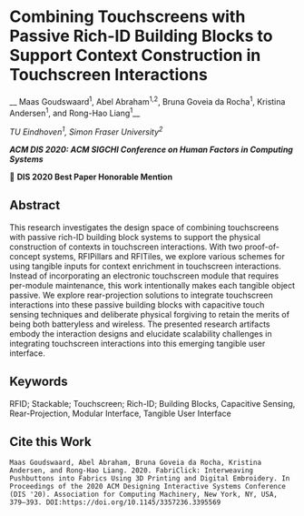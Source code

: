 
# Combining Touchscreens with Passive Rich-ID Building Blocks to Support Context Construction in Touchscreen Interactions
__ Maas Goudswaard<sup>1</sup>, Abel Abraham<sup>1,2</sup>, Bruna Goveia da Rocha<sup>1</sup>, Kristina Andersen<sup>1</sup>, and Rong-Hao Liang<sup>1</sup>__

_TU Eindhoven<sup>1</sup>, Simon Fraser University<sup>2</sup>_

___ACM DIS 2020: ACM SIGCHI Conference on Human Factors in Computing Systems___

:medal_sports: __DIS 2020 Best Paper Honorable Mention__


## Abstract
This research investigates the design space of combining touchscreens with passive rich-ID building block systems to support the physical construction of contexts in touchscreen interactions. With two proof-of-concept systems, RFIPillars and RFITiles, we explore various schemes for using tangible inputs for context enrichment in touchscreen interactions. Instead of incorporating an electronic touchscreen module that requires per-module maintenance, this work intentionally makes each tangible object passive. We explore rear-projection solutions to integrate touchscreen interactions into these passive building blocks with capacitive touch sensing techniques and deliberate physical forgiving to retain the merits of being both batteryless and wireless. The presented research artifacts embody the interaction designs and elucidate scalability challenges in integrating touchscreen interactions into this emerging tangible user interface.

## Keywords
RFID; Stackable; Touchscreen; Rich-ID; Building Blocks, Capacitive Sensing, Rear-Projection, Modular Interface, Tangible User Interface

## Cite this Work
```
Maas Goudswaard, Abel Abraham, Bruna Goveia da Rocha, Kristina Andersen, and Rong-Hao Liang. 2020. FabriClick: Interweaving Pushbuttons into Fabrics Using 3D Printing and Digital Embroidery. In Proceedings of the 2020 ACM Designing Interactive Systems Conference (DIS '20). Association for Computing Machinery, New York, NY, USA, 379–393. DOI:https://doi.org/10.1145/3357236.3395569
```